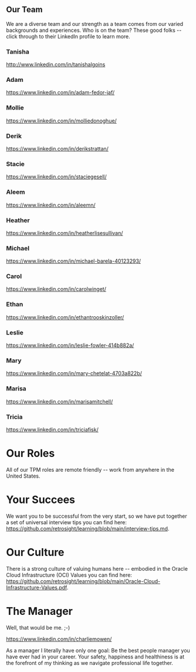 ## Our Team

We are a diverse team and our strength as a team comes from our varied backgrounds and experiences. Who is on the team? These good folks -- click through to their LinkedIn profile to learn more.

### Tanisha

http://www.linkedin.com/in/tanishalgoins

### Adam

https://www.linkedin.com/in/adam-fedor-jaf/

### Mollie

https://www.linkedin.com/in/molliedonoghue/

### Derik

https://www.linkedin.com/in/derikstrattan/

### Stacie

https://www.linkedin.com/in/staciegesell/

### Aleem

https://www.linkedin.com/in/aleemn/

### Heather

https://www.linkedin.com/in/heatherlisesullivan/

### Michael

https://www.linkedin.com/in/michael-barela-40123293/

### Carol

https://www.linkedin.com/in/carolwinget/

### Ethan

https://www.linkedin.com/in/ethantrooskinzoller/

### Leslie

https://www.linkedin.com/in/leslie-fowler-414b882a/

### Mary

https://www.linkedin.com/in/mary-chetelat-4703a822b/

### Marisa

https://www.linkedin.com/in/marisamitchell/

### Tricia

https://www.linkedin.com/in/triciafisk/

# Our Roles

All of our TPM roles are remote friendly -- work from anywhere in the United States.

# Your Succees

We want you to be successful from the very start, so we have put together a set of universal interview tips you can find here: https://github.com/retrosight/learning/blob/main/interview-tips.md.

# Our Culture

There is a strong culture of valuing humans here -- embodied in the Oracle Cloud Infrastructure (OCI) Values you can find here: https://github.com/retrosight/learning/blob/main/Oracle-Cloud-Infrastructure-Values.pdf.

# The Manager

Well, that would be me. ;-)

https://www.linkedin.com/in/charliemowen/

As a manager I literally have only one goal: Be the best people manager you have ever had in your career. Your safety, happiness and healthiness is at the forefront of my thinking as we navigate professional life together.
